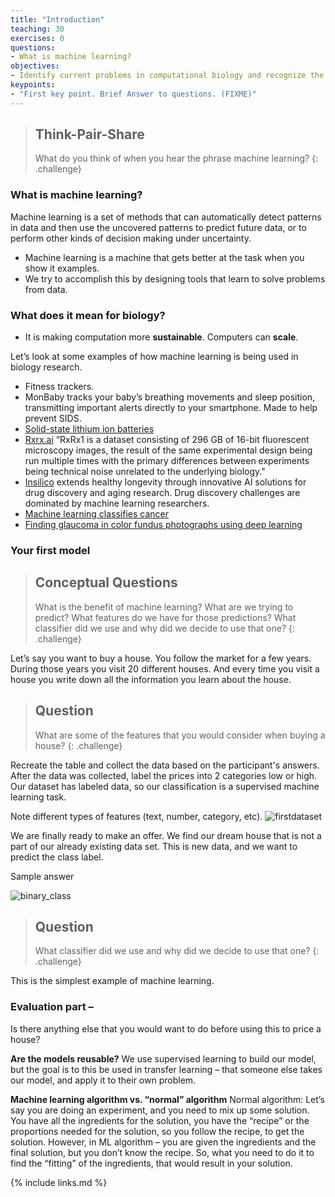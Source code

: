```yaml
---
title: "Introduction"
teaching: 30
exercises: 0
questions:
- What is machine learning?
objectives:
- Identify current problems in computational biology and recognize the benefits of machine learning techniques.
keypoints:
- "First key point. Brief Answer to questions. (FIXME)"
---
```


> ## Think-Pair-Share
> What do you think of when you hear the phrase machine learning?
{: .challenge}


### What is machine learning?

Machine learning is a set of methods that can automatically detect patterns in data and then use the uncovered patterns to predict future data, or to perform other kinds of decision making under uncertainty. 

* Machine learning is a machine that gets better at the task when you show it examples. 
* We try to accomplish this by designing tools that learn to solve problems from data. 


### What does it mean for biology? 
- It is making computation more **sustainable**. Computers can **scale**. 

Let’s look at some examples of how machine learning is being used in biology research.
* Fitness trackers.
* MonBaby tracks your baby’s breathing movements and sleep position, transmitting important alerts directly to your smartphone. Made to help prevent SIDS.
* [Solid-state lithium ion batteries](https://tomkat.stanford.edu/research/designing-better-battery-machine-learning)  
* [Rxrx.ai](https://www.rxrx.ai/) “RxRx1 is a dataset consisting of 296 GB of 16-bit fluorescent microscopy images, the result of the same experimental design being run multiple times with the primary differences between experiments being technical noise unrelated to the underlying biology." 
* [Insilico](https://insilico.com/#rec41711523) extends healthy longevity through innovative AI solutions for drug discovery and aging research. Drug discovery challenges are dominated by machine learning researchers. 
* [Machine learning classifies cancer](https://www.nature.com/articles/d41586-018-02881-7)
* [Finding glaucoma in color fundus photographs using deep learning](https://jamanetwork-com.ezproxy.library.wisc.edu/journals/jamaophthalmology/fullarticle/2749327?resultClick=1)


### Your first model

> ## Conceptual Questions
>
> What is the benefit of machine learning?
> What are we trying to predict? 
> What features do we have for those predictions?
> What classifier did we use and why did we decide to use that one?
{: .challenge}

Let’s say you want to buy a house. You follow the market for a few years. During those years you visit 20 different houses. And every time you visit a house you write down all the information you learn about the house. 

> ## Question
>
> What are some of the features that you would consider when buying a house?
{: .challenge}

Recreate the table and collect the data based on the participant's answers. After the data was collected, label the prices into 2 categories low or high. Our dataset has labeled data, so our classification is a supervised machine learning task. 

Note different types of features (text, number, category, etc). 
![firstdataset](https://raw.githubusercontent.com/gitter-lab/ml-bio-workshop/gh-pages/assets/IMG_0016.jpg)

We are finally ready to make an offer. We find our dream house that is not a part of our already existing data set. This is new data, and we want to predict the class label. 

Sample answer

![binary_class](https://raw.githubusercontent.com/gitter-lab/ml-bio-workshop/gh-pages/assets/IMG_0017.jpg)

> ## Question
>
> What classifier did we use and why did we decide to use that one?
{: .challenge}

This is the simplest example of machine learning.


### Evaluation part – 

Is there anything else that you would want to do before using this to price a house?


**Are the models reusable?**
We use supervised learning to build our model, but the goal is to this be used in transfer learning – that someone else takes our model, and apply it to their own problem.

**Machine learning algorithm vs. “normal” algorithm**
Normal algorithm:
Let’s say you are doing an experiment, and you need to mix up some solution. You have all the ingredients for the solution, you have the “recipe” or the proportions needed for the solution, so you follow the recipe, to get the solution. 
However, in ML algorithm – you are given the ingredients and the final solution, but you don’t know the recipe. So, what you need to do it to find the “fitting” of the ingredients, that would result in your solution. 


{% include links.md %}

